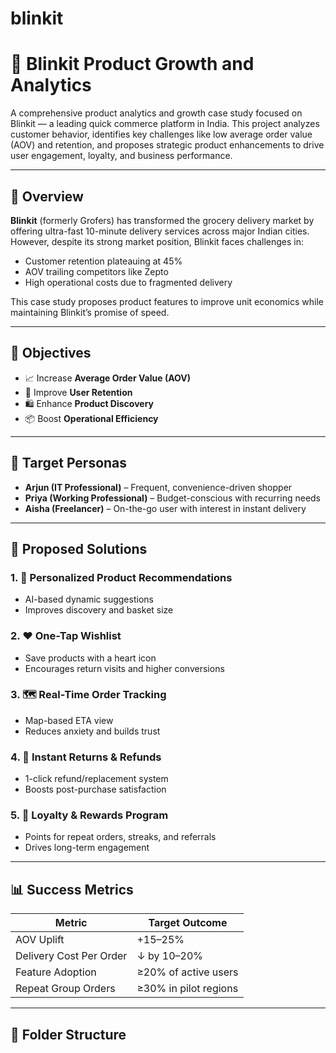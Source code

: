 # blinkit

# 🚀 Blinkit Product Growth and Analytics

A comprehensive product analytics and growth case study focused on Blinkit — a leading quick commerce platform in India. This project analyzes customer behavior, identifies key challenges like low average order value (AOV) and retention, and proposes strategic product enhancements to drive user engagement, loyalty, and business performance.

---

## 📌 Overview

**Blinkit** (formerly Grofers) has transformed the grocery delivery market by offering ultra-fast 10-minute delivery services across major Indian cities. However, despite its strong market position, Blinkit faces challenges in:

- Customer retention plateauing at 45%
- AOV trailing competitors like Zepto
- High operational costs due to fragmented delivery

This case study proposes product features to improve unit economics while maintaining Blinkit’s promise of speed.

---

## 🎯 Objectives

- 📈 Increase **Average Order Value (AOV)**
- 🔁 Improve **User Retention**
- 🛍 Enhance **Product Discovery**
- 📦 Boost **Operational Efficiency**

---

## 👥 Target Personas

- **Arjun (IT Professional)** – Frequent, convenience-driven shopper
- **Priya (Working Professional)** – Budget-conscious with recurring needs
- **Aisha (Freelancer)** – On-the-go user with interest in instant delivery

---

## 🧩 Proposed Solutions

### 1. 🔄 Personalized Product Recommendations
- AI-based dynamic suggestions
- Improves discovery and basket size

### 2. ❤️ One-Tap Wishlist
- Save products with a heart icon
- Encourages return visits and higher conversions

### 3. 🗺 Real-Time Order Tracking
- Map-based ETA view
- Reduces anxiety and builds trust

### 4. 🔁 Instant Returns & Refunds
- 1-click refund/replacement system
- Boosts post-purchase satisfaction

### 5. 🎁 Loyalty & Rewards Program
- Points for repeat orders, streaks, and referrals
- Drives long-term engagement

---

## 📊 Success Metrics

| Metric                      | Target Outcome           |
|----------------------------|--------------------------|
| AOV Uplift                 | +15–25%                  |
| Delivery Cost Per Order    | ↓ by 10–20%              |
| Feature Adoption           | ≥20% of active users     |
| Repeat Group Orders        | ≥30% in pilot regions    |

---

## 📂 Folder Structure

